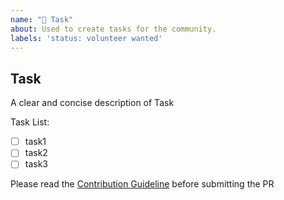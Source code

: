 ```yaml
---
name: "🚀 Task"
about: Used to create tasks for the community.
labels: 'status: volunteer wanted'
---
```


## Task

A clear and concise description of Task

Task List:

- [ ] task1
- [ ] task2
- [ ] task3

Please read the [Contribution Guideline](https://shenyu.apache.org/community/contributor/) before submitting the PR
